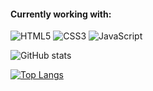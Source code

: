 <!-- ### Igor here 👋 -->

<!-- [![linkedin](https://img.shields.io/badge/LinkedIn-0077B5?style=for-the-badge&logo=linkedin&logoColor=white)](https://www.linkedin.com/in/igor-chaves-donega-848897264/) -->


#### Currently working with:
![HTML5](https://img.shields.io/badge/html5-%23E34F26.svg?style=for-the-badge&logo=html5&logoColor=white)
![CSS3](https://img.shields.io/badge/css3-%231572B6.svg?style=for-the-badge&logo=css3&logoColor=white)
![JavaScript](https://img.shields.io/badge/javascript-%23323330.svg?style=for-the-badge&logo=javascript&logoColor=%23F7DF1E)


<!-- ![Vue.js](https://img.shields.io/badge/vuejs-%2335495e.svg?style=for-the-badge&logo=vuedotjs&logoColor=%234FC08D) -->
<!-- ![Bootstrap](https://img.shields.io/badge/bootstrap-%23563D7C.svg?style=for-the-badge&logo=bootstrap&logoColor=white) -->

![GitHub stats](https://github-readme-stats.vercel.app/api?username=igor-chaves&show_icons=true&theme=transparent)

[![Top Langs](https://github-readme-stats.vercel.app/api/top-langs/?username=igor-chaves&layout=compact)](https://github.com/igor-chaves/github-readme-stats)
